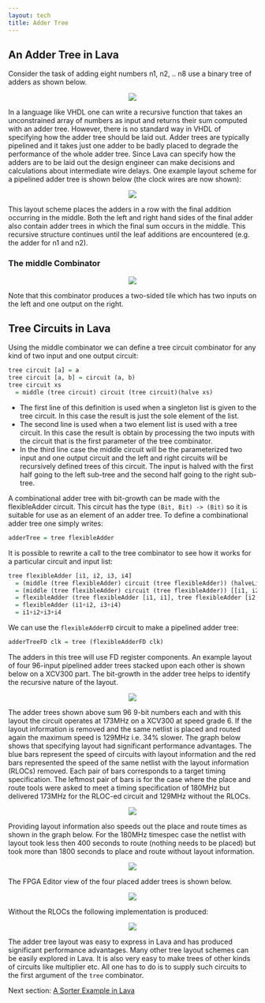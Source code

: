 ```yaml
---
layout: tech
title: Adder Tree
---
```

## An Adder Tree in Lava

Consider the task of adding eight numbers n1, n2, .. n8 use a binary tree of adders as shown below.

<p align="center"> <img src="adder_tree_n.jpg"></p>

In a language like VHDL one can write a recursive function that takes an unconstrained array of numbers as input and returns their sum computed with an adder tree. However, there is no standard way in VHDL of specifying how the adder tree should be laid out. Adder trees are typically pipelined and it takes just one adder to be badly placed to degrade the performance of the whole adder tree. Since Lava can specify how the adders are to be laid out the design engineer can make decisions and calculations about intermediate wire delays. One example layout scheme for a pipelined adder tree is shown below (the clock wires are now shown):

<p align="center"> <img src="adder_tree_middle.jpg"></p>

This layout scheme places the adders in a row with the final addition occurring in the middle. Both the left and right hand sides of the final adder also contain adder trees in which the final sum occurs in the middle. This recursive structure continues until the leaf additions are encountered (e.g. the adder for n1 and n2).

### The middle Combinator

<p align="center"> <img src="middle.jpg"></p>

Note that this combinator produces a two-sided tile which has two inputs on the left and one output on the right.

## Tree Circuits in Lava

Using the middle combinator we can define a tree circuit combinator for any kind of two input and one output circuit:

```haskell
tree circuit [a] = a 
tree circuit [a, b] = circuit (a, b) 
tree circuit xs 
  = middle (tree circuit) circuit (tree circuit)(halve xs) 
```

* The first line of this definition is used when a singleton list is given to the tree circuit. In this case the result is just the sole element of the list.
* The second line is used when a two element list is used with a tree circuit. In this case the result is obtain by processing the two inputs with the circuit that is the first parameter of the tree combinator.
* In the third line case the middle circuit will be the parameterized two input and one output circuit and the left and right circuits will be recursively defined trees of this circuit. The input is halved with the first half going to the left sub-tree and the second half going to the right sub-tree.

A combinational adder tree with bit-growth can be made with the flexibleAdder circuit. This circuit has the type `(Bit, Bit) -> (Bit)` so it is suitable for use as an element of an adder tree. To define a combinational adder tree one simply writes:

```haskell
adderTree = tree flexibleAdder
```

It is possible to rewrite a call to the tree combinator to see how it works for a particular circuit and input list:

```haskell
tree flexibleAdder [i1, i2, i3, i4]
  = (middle (tree flexibleAdder) circuit (tree flexibleAdder)) (halveList [i1, i2,i3, i4]) 
  = (middle (tree flexibleAdder) circuit (tree flexibleAdder)) [[i1, i2], [i3, i4]] 
  = flexibleAdder (tree flexibleAdder [i1, i1], tree flexibleAdder [i2, i3]) 
  = flexibleAdder (i1+i2, i3+i4) 
  = i1+i2+i3+i4
```

We can use the `flexibleAdderFD` circuit to make a pipelined adder tree:

```haskell
adderTreeFD clk = tree (flexibleAdderFD clk)
```

The adders in this tree will use FD register components. An example layout of four 96-input pipelined adder trees stacked upon each other is shown below on a XCV300 part. The bit-growth in the adder tree helps to identify the recursive nature of the layout.

<p align="center"> <img src="tree_stack96_4_small.jpg"></p>

The adder trees shown above sum 96 9-bit numbers each and with this layout the circuit operates at 173MHz on a XCV300 at speed grade 6. If the layout information is removed and the same netlist is placed and routed again the maximum speed is 129MHz i.e. 34% slower. The graph below shows that specifying layout had significant performance advantages. The blue bars represent the speed of circuits with layout information and the red bars represented the speed of the same netlist with the layout information (RLOCs) removed. Each pair of bars corresponds to a target timing specification. The leftmost pair of bars is for the case where the place and route tools were asked to meet a timing specification of 180MHz but delivered 173MHz for the RLOC-ed circuit and 129MHz without the RLOCs.

<p align="center"> <img src="speed_graph.jpg"></p>

Providing layout information also speeds out the place and route times as shown in the graph below. For the 180MHz timespec case the netlist with layout took less then 400 seconds to route (nothing needs to be placed) but took more than 1800 seconds to place and route without layout information.

<p align="center"> <img src="apr_graph.jpg"></p>

The FPGA Editor view of the four placed adder trees is shown below.

<p align="center"> <img src="adder_tree_fpgaeditor.jpg"></p>

Without the RLOCs the following implementation is produced:

<p align="center"> <img src="adder_tree_norloc_fpgaeditor.jpg"></p>

The adder tree layout was easy to express in Lava and has produced significant performance advantages. Many other tree layout schemes can be easily explored in Lava. It is also very easy to make trees of other kinds of circuits like multiplier etc. All one has to do is to supply such circuits to the first argument of the `tree` combinator.

Next section: [A Sorter Example in Lava](sorter)